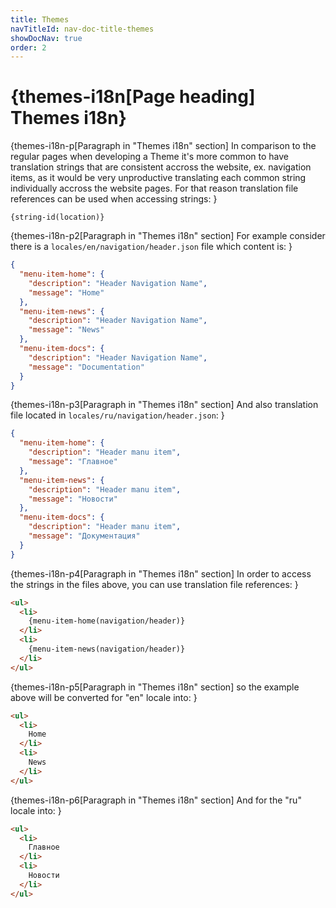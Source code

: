 ```yaml
---
title: Themes
navTitleId: nav-doc-title-themes
showDocNav: true
order: 2
---
```


# {themes-i18n[Page heading] Themes i18n}

{themes-i18n-p[Paragraph in "Themes i18n" section]
In comparison to the regular pages when developing a Theme it's more common to
have translation strings that are consistent accross the website, ex. navigation
items, as it would be very unproductive translating each common string
individually accross the website pages. For that reason translation file
references can be used when accessing strings:
}

```
{string-id(location)}
```

{themes-i18n-p2[Paragraph in "Themes i18n" section]
For example consider there is a `locales/en/navigation/header.json` file which
content is:
}

```json
{
  "menu-item-home": {
    "description": "Header Navigation Name",
    "message": "Home"
  },
  "menu-item-news": {
    "description": "Header Navigation Name",
    "message": "News"
  },
  "menu-item-docs": {
    "description": "Header Navigation Name",
    "message": "Documentation"
  }
}
```

{themes-i18n-p3[Paragraph in "Themes i18n" section]
And also translation file located in `locales/ru/navigation/header.json`:
}

```json
{
  "menu-item-home": {
    "description": "Header manu item",
    "message": "Главное"
  },
  "menu-item-news": {
    "description": "Header manu item",
    "message": "Новости"
  },
  "menu-item-docs": {
    "description": "Header manu item",
    "message": "Документация"
  }
}
```

{themes-i18n-p4[Paragraph in "Themes i18n" section]
In order to access the strings in the files above, you can use translation file
references:
}

```html
<ul>
  <li>
    {menu-item-home(navigation/header)}
  </li>
  <li>
    {menu-item-news(navigation/header)}
  </li>
</ul>
```

{themes-i18n-p5[Paragraph in "Themes i18n" section]
so the example above will be converted for "en" locale into:
}

```html
<ul>
  <li>
    Home
  </li>
  <li>
    News
  </li>
</ul>
```

{themes-i18n-p6[Paragraph in "Themes i18n" section]
And for the "ru" locale into:
}

```html
<ul>
  <li>
    Главное
  </li>
  <li>
    Новости
  </li>
</ul>
```
